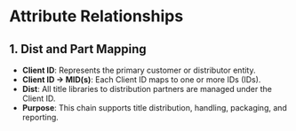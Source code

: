 # Attribute Relationships

## 1. Dist and Part Mapping

- **Client ID**: Represents the primary customer or distributor entity.
- **Client ID → MID(s)**: Each Client ID maps to one or more IDs (IDs).
- **Dist**: All title libraries to distribution partners are managed under the Client ID.
- **Purpose**: This chain supports title distribution, handling, packaging, and reporting.
